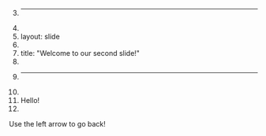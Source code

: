 3.	---
4.	
5.	layout: slide
6.	
7.	title: "Welcome to our second slide!"
8.	
9.	---
10.	
11.	Hello!
12.	
Use the left arrow to go back!



